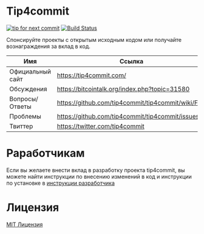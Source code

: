 Tip4commit
==========

[![tip for next commit](https://tip4commit.com/projects/307.svg)](https://tip4commit.com/projects/307)
[![Build Status](https://travis-ci.org/tip4commit/tip4commit.svg?branch=master)](https://travis-ci.org/tip4commit/tip4commit)

Спонсируйте проекты с открытым исходным кодом или получайте вознаграждения за вклад в код.

Имя | Ссылка
----|----|
Официальный сайт | https://tip4commit.com/
Обсуждения | https://bitcointalk.org/index.php?topic=31580
Вопросы/Ответы | https://github.com/tip4commit/tip4commit/wiki/FAQ
Проблемы | https://github.com/tip4commit/tip4commit/issues
Твиттер | https://twitter.com/tip4commit

Раработчикам
==========

Если вы желаете внести вклад в разработку проекта tip4commit, вы можете найти инструкции по внесению изменений в код и инструкции по установке в [инструкции разработчика](https://github.com/tip4commit/tip4commit/wiki/Developer-README)


Лицензия
=======

[MIT Лицензия](https://github.com/tip4commit/tip4commit/blob/master/LICENSE)

